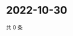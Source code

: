 # 2022-10-30

共 0 条

<!-- BEGIN WEIBO -->
<!-- 最后更新时间 Sun Oct 30 2022 06:00:47 GMT+0800 (China Standard Time) -->

<!-- END WEIBO -->
